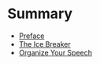 # Summary

* [Preface](README.md)
* [The Ice Breaker](the-ice-breaker.md)
* [Organize Your Speech](organize-your-speech.md)

